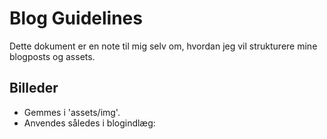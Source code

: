 # Blog Guidelines

Dette dokument er en note til mig selv om, hvordan jeg vil strukturere mine blogposts og assets.

## Billeder

- Gemmes i 'assets/img'.
- Anvendes således i blogindlæg:
    <!-- <figure style="text-align: center;">
        <img src="{{ '/assets/img/GramLergrav_udstilling.jpg' | relative_url }}" alt="Gram Lergravs hovedudstilling" width="400">
        <figcaption>Sådan ser det ud, når man træder ind i Gram Lergravs hovedudstilling - der er fokus på megalodon</figcaption>
    </figure> -->